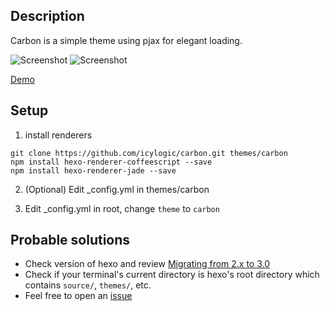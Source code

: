 ## Description

Carbon is a simple theme using pjax for elegant loading. 

![Screenshot](https://github.com/icylogic/site/raw/master/source/themes/screenshots/carbon.png)
![Screenshot](https://dn-icylogic.qbox.me/img/carbon.gif)

[Demo](http://icylogic.github.io/carbon/)

## Setup

1. install renderers

```
git clone https://github.com/icylogic/carbon.git themes/carbon
npm install hexo-renderer-coffeescript --save
npm install hexo-renderer-jade --save
```

2. (Optional) Edit _config.yml in themes/carbon

3. Edit _config.yml in root, change `theme` to `carbon`

## Probable solutions

- Check version of hexo and review [Migrating from 2.x to 3.0](https://github.com/hexojs/hexo/wiki/Migrating-from-2.x-to-3.0)
- Check if your terminal's current directory is hexo's root directory which contains `source/`, `themes/`, etc.
- Feel free to open an [issue](https://github.com/icylogic/carbon/issues/new)


